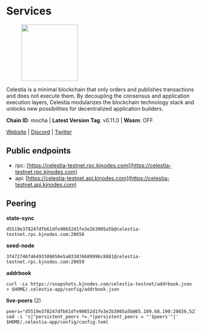 # Services

<figure><img src="https://raw.githubusercontent.com/kj89/testnet_manuals/main/pingpub/logos/celestia.png" width="150" alt=""><figcaption></figcaption></figure>

Celestia is a minimal blockchain that only orders and publishes transactions and  does not execute them. By decoupling the consensus and application execution layers,  Celestia modularizes the blockchain technology stack and unlocks new possibilities  for decentralized application builders.

**Chain ID**: mocha | **Latest Version Tag**: v0.11.0 | **Wasm**: OFF

[Website](https://celestia.org) | [Discord](https://discord.gg/celestiacommunity) | [Twitter](https://twitter.com/CelestiaOrg)


## Public endpoints

* rpc: [https://celestia-testnet.rpc.kjnodes.com](https://celestia-testnet.rpc.kjnodes.com)
* api: [https://celestia-testnet.api.kjnodes.com](https://celestia-testnet.api.kjnodes.com)

## Peering

**state-sync**

```
d5519e378247dfb61dfe90652d1fe3e2b3005a5b@celestia-testnet.rpc.kjnodes.com:20656
```

**seed-node**

```
3f472746f46493309650e5a033076689996c8881@celestia-testnet.rpc.kjnodes.com:20659
```

**addrbook**
```
curl -Ls https://snapshots.kjnodes.com/celestia-testnet/addrbook.json > $HOME/.celestia-app/config/addrbook.json
```

**live-peers** (2)
```
peers="d5519e378247dfb61dfe90652d1fe3e2b3005a5b@65.109.68.190:20656,5273f0deefa5f9c2d0a3bbf70840bb44c65d835c@80.190.129.50:49656"
sed -i 's|^persistent_peers *=.*|persistent_peers = "'$peers'"|' $HOME/.celestia-app/config/config.toml
```
